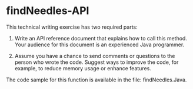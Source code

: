 # findNeedles-API

This technical writing exercise has two required parts:

1. Write an API reference document that explains
how to call this method. Your audience for this
document is an experienced Java programmer.

2. Assume you have a chance to send comments or
questions to the person who wrote the code.
Suggest ways to improve the code, for example,
to reduce memory usage or enhance features.

The code sample for this function is available in the file: findNeedles.Java.